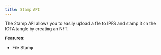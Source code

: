 ```yaml
---
title: Stamp API
---
```


The Stamp API allows you to easily upload a file to IPFS and stamp it on the IOTA tangle by creating an NFT.

__Features__: 
- File Stamp
